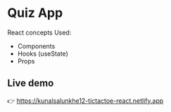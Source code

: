 # Quiz App

React concepts Used:
 - Components
 - Hooks (useState)
 - Props

## Live demo

👉 https://kunalsalunkhe12-tictactoe-react.netlify.app
